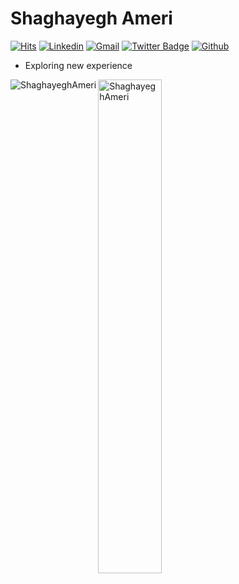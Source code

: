 <h1> Shaghayegh Ameri </h1>

[![Hits](https://hits.seeyoufarm.com/api/count/incr/badge.svg?url=https%3A%2F%2Fgithub.com%2FShaghayeghAmer%2FShaghayeghAmer&count_bg=%2379C83D&title_bg=%23555555&icon=&icon_color=%23E7E7E7&title=Profile+Views&edge_flat=false)](https://hits.seeyoufarm.com)
[![Linkedin](https://img.shields.io/badge/-LinkedIn-blue?style=flat&logo=Linkedin&logoColor=white)](https://www.linkedin.com/in/shaghayegh-ameri98/)
[![Gmail](https://img.shields.io/badge/-Gmail-c14438?style=flat&logo=Gmail&logoColor=white)](mailto:shaghayegh.a.e@gmail.com)
[![Twitter Badge](https://img.shields.io/badge/-Twitter-1da1f2?labelColor=1da1f2&logo=twitter&logoColor=white&link=https://twitter.com/mrr_zo)](https://twitter.com/shaghayegh_98)
[![Github](https://img.shields.io/github/followers/ShaghayeghAmeri?label=Follow&style=social)](https://github.com/ShaghayeghAmeri)

- Exploring new experience

<div>
  <img align="left" src="https://github-readme-stats.vercel.app/api/top-langs?username=ShaghayeghAmeri&show_icons=true&locale=en&layout=compact" alt="ShaghayeghAmeri" />
  <img width="45%"  src="https://github-readme-streak-stats.herokuapp.com/?user=ShaghayeghAmeri&" alt="ShaghayeghAmeri" />
</div>

<!----------------------------->
<!-- COMMENTED FOR LATER USE -->
<!----------------------------->

<!-- STATISTICS -->
<!-- [![Anurag's github stats](https://github-readme-stats.vercel.app/api?username=hejazizo&show_icons=true&count_private=true&include_all_commits=true&theme=dracula)](https://github.com/hejazizo)
 -->
<!-- MEDIUM & BUY ME A COFFEE -->
<!-- 
[![Stackoverflow](https://github.com/Rishit-dagli/Rishit-dagli/blob/master/badges/stackoverflow.svg)](https://stackoverflow.com/users/11878567/rishit-dagli)
 -->
<!--  [![Buy Me A Coffee](https://img.shields.io/badge/-Buy%20Me%20A%20Coffee-db4c4c?style=flat&logo=buy-me-a-coffee&logoColor=ffffff&link=https://ko-fi.com/dinhanhthi)](https://ko-fi.com/dinhanhthi) -->
